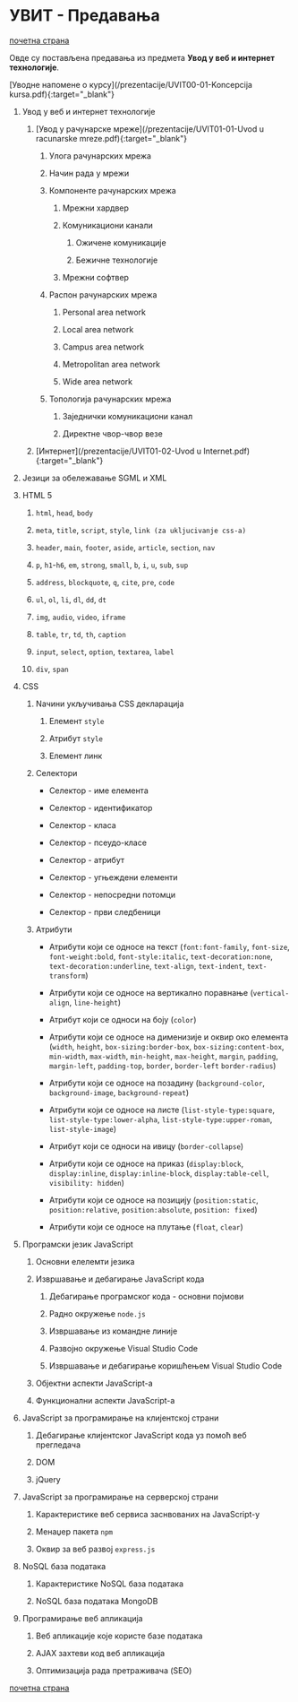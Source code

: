 # УВИТ - Предавања

[почетна страна](../README.md)

Овде су постављена предавања из предмета **Увод у веб и интернет технологије**.

[Уводне напомене о курсу](/prezentacije/UVIT00-01-Koncepcija kursa.pdf){:target="_blank"}

1. Увод у веб и интернет технологије  

    1. [Увод у рачунарске мреже](/prezentacije/UVIT01-01-Uvod u racunarske mreze.pdf){:target="_blank"}  

        1. Улога рачунарских мрежа

        1. Начин рада у мрежи

        1. Компоненте рачунарских мрежа

            1. Мрежни хардвер

            1. Комуникациони канали

                1. Ожичене комуникације

                1. Бежичне технологије

            1. Мрежни софтвер

        1. Распон рачунарских мрежа

            1. Personal area network

            1. Local area network

            1. Campus area network

            1. Metropolitan area network

            1. Wide area network

        1. Топологија рачунарских мрежа

            1. Заједнички комуникациони канал

            1. Директне чвор-чвор везе

    1. [Интернет](/prezentacije/UVIT01-02-Uvod u Internet.pdf){:target="_blank"}

1. Језици за обележавање SGML и XML

1. HTML 5

   1. `html`, `head`, `body`

   2. `meta`, `title`, `script`, `style`, `link (za ukljucivanje css-a)`  

   3. `header`, `main`, `footer`, `aside`, `article`, `section`, `nav`  

   4. `p`, `h1`-`h6`, `em`, `strong`, `small`, `b`, `i`, `u`, `sub`, `sup`  

   5. `address`, `blockquote`, `q`, `cite`, `pre`, `code`

   6. `ul`, `ol`, `li`, `dl`, `dd`, `dt`  

   7. `img`, `audio`, `video`, `iframe`  

   8. `table`, `tr`, `td`, `th`, `caption`

   9. `input`, `select`, `option`, `textarea`, `label`

   10. `div`, `span`

1. CSS

   1. Nачини укључивања CSS декларација  

      1. Елемент `style`

      1. Атрибут `style`  

      1. Елемент линк

   1. Селектори  

      - Селектор - име елемента  

      - Селектор - идентификатор  

      - Селектор - класа  

      - Селектор - псеудо-класе  

      - Селектор - атрибут  

      - Селектор - угњеждени елементи  

      - Селектор - непосредни потомци  

      - Селектор - први следбеници

   1. Атрибути

       - Атрибути који се односе на текст (`font:font-family`, `font-size`, `font-weight:bold`, `font-style:italic`, `text-decoration:none`, `text-decoration:underline`, `text-align`, `text-indent`, `text-transform`)

       - Атрибути који се односе на вертикално поравнање (`vertical-align`, `line-height`)

       - Атрибут који се односи на боју (`color`)

       - Атрибути који се односе на дименизије и оквир око елемента (`width`, `height`, `box-sizing:border-box`, `box-sizing:content-box`, `min-width`, `max-width`, `min-height`, `max-height`, `margin`, `padding`, `margin-left`, `padding-top`, `border`, `border-left` `border-radius`)

       - Атрибути који се односе на позадину (`background-color`, `background-image`, `background-repeat`)

       - Атрибути који се односе на листе (`list-style-type:square`, `list-style-type:lower-alpha`, `list-style-type:upper-roman`, `list-style-image`)

       - Атрибут који се односи на ивицу (`border-collapse`)

       - Атрибути који се односе на приказ (`display:block`, `display:inline`, `display:inline-block`, `display:table-cell`, `visibility: hidden`)

       - Атрибути који се односе на позицију (`position:static`, `position:relative`, `position:absolute`, `position: fixed`)

       - Атрибути који се односе на плутање (`float`, `clear`)

1. Програмски језик JavaScript

    1. Основни елелемти језика

    1. Извршавање и дебагирање JavaScript кода

        1. Дебагирање програмског кода - основни појмови

        1. Радно окружење `node.js`

        1. Извршавање из командне линије

        1. Развојно окружење Visual Studio Code

        1. Извршавање и дебагирање коришћењем Visual Studio Code  

    1. Објектни аспекти JavaScript-а

    1. Функционални аспекти JavaScript-а

1. JavaScript за програмирање на клијентској страни

    1. Дебагирање клијентског JavaScript кода уз помоћ веб прегледача

    1. DOM

    1. јQuery

1. JavaScript за програмирање на серверској страни

    1. Карактеристике веб сервиса заснвованих на JavaScript-у

    1. Менаџер пакета `npm`

    1. Оквир за веб развој `express.js`

1. NoSQL база података  

    1. Карактеристике NoSQL база података

    1. NoSQL база података MongoDB

1. Програмирање веб апликација  

    1. Веб апликације које користе базе података

    1. AJAX захтеви код веб апликација  

    1. Оптимизација рада претраживача (SEO)

[почетна страна](../README.md)